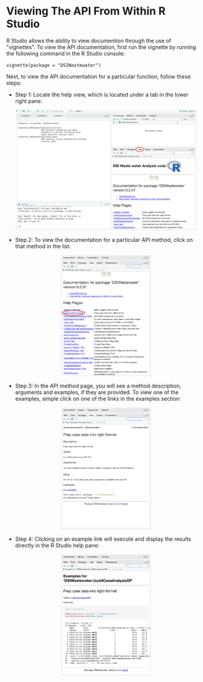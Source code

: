# Viewing The API From Within R Studio

R Studio allows the ability to view documention through the use of "vignettes".  To view the API documentation, first run the vignette by running the following command in the R Studio console:

```
vignette(package = "DSIWastewater")
```

Next, to view the API documentation for a particular function, follow these steps:

- Step 1: Locate the help view, which is located under a tab in the lower right pane:
  <div align="center">
    <img src="../../images/r-studio/help.png">
  </div>

- Step 2: To view the documentation for a particular API method, click on that method in the list:
  <div align="center">
    <img src="../../images/r-studio/api-method.png" style="width:50%">
  </div>
  
- Step 3: In the API method page, you will see a  method description, arguments and examples, if they are provided.  To view one of the examples, simple click on one of the links in the examples section:
  <div align="center">
    <img src="../../images/r-studio/api-method-description.png" style="width:50%">
  </div>

- Step 4: Clicking on an example link will execute and display the results directly in the R Studio help pane:
  <div align="center">
    <img src="../../images/r-studio/example.png" style="width:50%">
  </div>
 